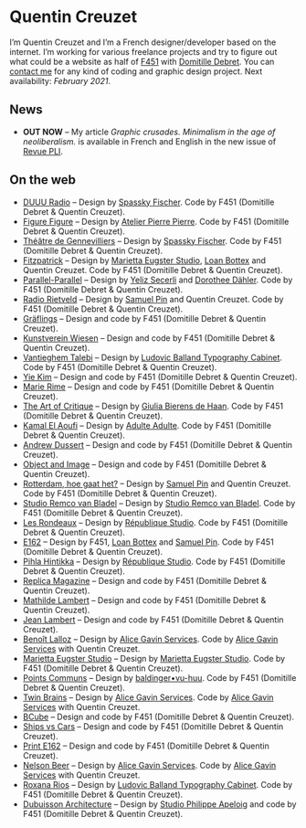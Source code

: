 # Quentin Creuzet

I’m Quentin Creuzet and I’m a French designer/developer based on the internet. I’m working for various freelance projects and try to figure out what could be a website as half of [F451](https://f451.faith) with [Domitille Debret](http://domitilledebret.net).
You can [contact me](mailto:quentin@f451.faith) for any kind of coding and graphic design project. Next availability: _February 2021_.

## News

- **OUT NOW** – My article _Graphic crusades. Minimalism in the age of neoliberalism._ is available in French and English in the new issue of [Revue PLI](https://pli-editions.com).

## On the web

- [DUUU Radio](https://duuuradio.fr) – Design by [Spassky Fischer](http://spassky-fischer.fr). Code by F451 (Domitille Debret & Quentin Creuzet).
- [Figure Figure](https://figurefigure.fr) – Design by [Atelier Pierre Pierre](http://pierre-pierre.com). Code by F451 (Domitille Debret & Quentin Creuzet).
- [Théâtre de Gennevilliers](https://theatredegennevilliers.fr) – Design by [Spassky Fischer](http://spassky-fischer.fr). Code by F451 (Domitille Debret & Quentin Creuzet).
- [Fitzpatrick](https://fitzpatrick.gallery) – Design by [Marietta Eugster Studio](https://mariettaeugster.com), [Loan Bottex](https://loanbottex.tumblr.com) and Quentin Creuzet. Code by F451 (Domitille Debret & Quentin Creuzet).
- [Parallel-Parallel](https://parallel-parallel.com) – Design by [Yeliz Secerli](http://yelizsecerli.com) and [Dorothee Dähler](https://dorotheedaehler.ch). Code by F451 (Domitille Debret & Quentin Creuzet).
- [Radio Rietveld](https://radio.rietveldacademie.nl) – Design by [Samuel Pin](http://samuelpin.fr) and Quentin Creuzet. Code by F451 (Domitille Debret & Quentin Creuzet).
- [Gräflings](https://grafling.org) – Design and code by F451 (Domitille Debret & Quentin Creuzet).
- [Kunstverein Wiesen](http://kunstverein-wiesen.de) – Design and code by F451 (Domitille Debret & Quentin Creuzet).
- [Vantieghem Talebi](https://vantieghemtalebi.com) – Design by [Ludovic Balland Typography Cabinet](http://ludovic-balland.com). Code by F451 (Domitille Debret & Quentin Creuzet).
- [Yie Kim](https://yiekim.com) – Design and code by F451 (Domitille Debret & Quentin Creuzet).
- [Marie Rime](https://marierime.com) – Design and code by F451 (Domitille Debret & Quentin Creuzet).
- [The Art of Critique](https://theartofcritique.rietveldacademie.nl) – Design by [Giulia Bierens de Haan](https://www.giuliabierensdehaan.com). Code by F451 (Domitille Debret & Quentin Creuzet).
- [Kamal El Aoufi](https://kamalelaoufi.com) – Design by [Adulte Adulte](http://www.adulte-adulte.fr/). Code by F451 (Domitille Debret & Quentin Creuzet).
- [Andrew Dussert](http://andrewdussert.com) – Design and code by F451 (Domitille Debret & Quentin Creuzet).
- [Object and Image](https://object-image.com) – Design and code by F451 (Domitille Debret & Quentin Creuzet).
- [Rotterdam, hoe gaat het?](https://rotterdamhoegaathet.nl) – Design by [Samuel Pin](http://samuelpin.fr) and Quentin Creuzet. Code by F451 (Domitille Debret & Quentin Creuzet).
- [Studio Remco van Bladel](https://remcovanbladel.nl) – Design by [Studio Remco van Bladel](https://remcovanbladel.nl). Code by F451 (Domitille Debret & Quentin Creuzet).
- [Les Rondeaux](https://lesrondeaux.fr) – Design by [République Studio](https://www.republique.studio). Code by F451 (Domitille Debret & Quentin Creuzet).
- [E162](http://e162.eu) – Design by F451, [Loan Bottex](https://loanbottex.tumblr.com) and [Samuel Pin](http://samuelpin.fr). Code by F451 (Domitille Debret & Quentin Creuzet).
- [Pihla Hintikka](https://pihlahintikka.com) – Design by [République Studio](https://www.republique.studio). Code by F451 (Domitille Debret & Quentin Creuzet).
- [Replica Magazine](http://replica-magazine.com) – Design and code by F451 (Domitille Debret & Quentin Creuzet).
- [Mathilde Lambert](http://mathildelambert.com) – Design and code by F451 (Domitille Debret & Quentin Creuzet).
- [Jean Lambert](http://www.jeanlambert.com) – Design and code by F451 (Domitille Debret & Quentin Creuzet).
- [Benoît Lalloz](https://benoitlalloz.com) – Design by [Alice Gavin Services](http://alicegavin.xyz/). Code by [Alice Gavin Services](http://alicegavin.xyz/) with Quentin Creuzet.
- [Marietta Eugster Studio](https://mariettaeugster.com) – Design by [Marietta Eugster Studio](https://mariettaeugster.com). Code by F451 (Domitille Debret & Quentin Creuzet).
- [Points Communs]() – Design by [baldinger•vu-huu](http://www.baldingervuhuu.com). Code by F451 (Domitille Debret & Quentin Creuzet).
- [Twin Brains](https://twinbrainsfilms.com) – Design by [Alice Gavin Services](http://alicegavin.xyz/). Code by [Alice Gavin Services](http://alicegavin.xyz/) with Quentin Creuzet.
- [BCube](https://bcube.fr) – Design and code by F451 (Domitille Debret & Quentin Creuzet).
- [Ships vs Cars](http://www.shipsvscars.info) – Design and code by F451 (Domitille Debret & Quentin Creuzet).
- [Print E162](http://print.e162.eu) – Design and code by F451 (Domitille Debret & Quentin Creuzet).
- [Nelson Beer](http://nelsonbeer.net) – Design by [Alice Gavin Services](http://alicegavin.xyz/). Code by [Alice Gavin Services](http://alicegavin.xyz/) with Quentin Creuzet.
- [Roxana Rios](https://roxana-rios.com) – Design by [Ludovic Balland Typography Cabinet](http://ludovic-balland.com). Code by F451 (Domitille Debret & Quentin Creuzet).
- [Dubuisson Architecture](http://dubuisson-architecture.com) – Design by [Studio Philippe Apeloig](http://apeloig.com) and code by F451 (Domitille Debret & Quentin Creuzet).
